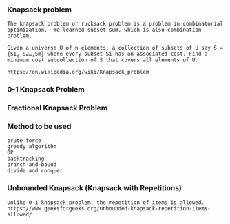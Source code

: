 
### Knapsack problem

    The knapsack problem or rucksack problem is a problem in combinatorial optimization.  We learned subset sum, which is also combination problem.  

    Given a universe U of n elements, a collection of subsets of U say S = {S1, S2…,Sm} where every subset Si has an associated cost. Find a minimum cost subcollection of S that covers all elements of U.

    https://en.wikipedia.org/wiki/Knapsack_problem

### 0-1 Knapsack Problem

### Fractional Knapsack Problem

### Method to be used
    brute force
    greedy algorithm
    DP
    backtracking
    branch-and-bound
    divide and conquer

### Unbounded Knapsack (Knapsack with Repetitions)

    Unlike 0-1 knapsack problem, the repetition of items is allowed.
    https://www.geeksforgeeks.org/unbounded-knapsack-repetition-items-allowed/


